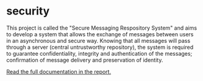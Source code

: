 # security

This project is called the "Secure Messaging Respository System" and aims to develop a system that allows the exchange of messages between users in an asynchronous and secure way. Knowing that all messages will pass through a server (central untrustworthy repository), the system is required to guarantee confidentiality, integrity and authentication of the messages; confirmation of message delivery and preservation of identity.

[Read the full documentation in the report.](https://github.com/DanielaSimoes/security/blob/master/report/report.pdf)
